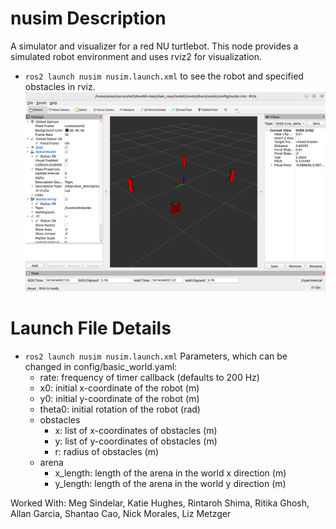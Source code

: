 # nusim  Description
A simulator and visualizer for a red NU turtlebot. This node provides a simulated robot environment and uses rviz2 for visualization.
* `ros2 launch nusim nusim.launch.xml` to see the robot and specified obstacles in rviz.
![](images/nusim1.png)

# Launch File Details
* `ros2 launch nusim nusim.launch.xml`
    Parameters, which can be changed in config/basic_world.yaml:
    - rate: frequency of timer callback (defaults to 200 Hz)
    - x0: initial x-coordinate of the robot (m)
    - y0: initial y-coordinate of the robot (m)
    - theta0: initial rotation of the robot (rad)
    - obstacles
        - x: list of x-coordinates of obstacles (m)
        - y: list of y-coordinates of obstacles (m)
        - r: radius of obstacles (m)
    - arena
        - x_length: length of the arena in the world x direction (m)
        - y_length: length of the arena in the world y direction (m)

Worked With: Meg Sindelar, Katie Hughes, Rintaroh Shima, Ritika Ghosh, Allan Garcia, Shantao Cao, Nick Morales, Liz Metzger